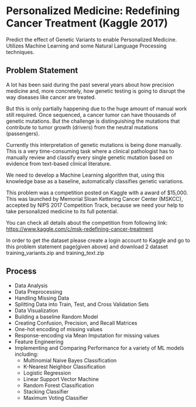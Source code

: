 # Personalized Medicine: Redefining Cancer Treatment (Kaggle 2017)
Predict the effect of Genetic Variants to enable Personalized Medicine. Utilizes Machine Learning and some Natural Language Processing techniques.

## Problem Statement
A lot has been said during the past several years about how precision medicine and, more concretely, how genetic testing is going to disrupt the way diseases like cancer are treated.

But this is only partially happening due to the huge amount of manual work still required. Once sequenced, a cancer tumor can have thousands of genetic mutations. But the challenge is distinguishing the mutations that contribute to tumor growth (drivers) from the neutral mutations (passengers).

Currently this interpretation of genetic mutations is being done manually. This is a very time-consuming task where a clinical pathologist has to manually review and classify every single genetic mutation based on evidence from text-based clinical literature.

We need to develop a Machine Learning algorithm that, using this knowledge base as a baseline, automatically classifies genetic variations.

This problem was a competition posted on Kaggle with a award of $15,000. This was launched by Memorial Sloan Kettering Cancer Center (MSKCC), accepted by NIPS 2017 Competition Track, because we need your help to take personalized medicine to its full potential.

You can check all details about the competition from following link: https://www.kaggle.com/c/msk-redefining-cancer-treatment

In order to get the dataset please create a login account to Kaggle and go to this problem statement page(given above) and download 2 dataset training_variants.zip and training_text.zip

## Process
* Data Analysis
* Data Preprocessing
* Handling Missing Data
* Splitting Data into Train, Test, and Cross Validation Sets
* Data Visualization
* Building a baseline Random Model
* Creating Confusion, Precision, and Recall Matrices
* One-hot encoding of missing values
* Response-encoding via Mean Imputation for missing values
* Feature Engineering
* Implementing and Comparing Performance for a variety of ML models including:
    *  Multinomial Naive Bayes Classification
    *  K-Nearest Neighbor Classification
    *  Logistic Regression
    *  Linear Support Vector Machine
    *  Random Forest Classification
    *  Stacking Classifier
    *  Maximum Voting Classifier
